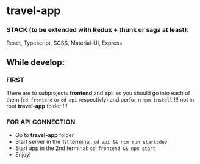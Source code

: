 # travel-app

### STACK (to be extended with Redux + thunk or saga at least): 
React, Typescript, SCSS, Material-UI, Express

## While develop:
### FIRST
There are to subprojects __frontend__  and __api__, so you should
go into each of them (```cd frontend``` or ```cd api``` respectivly) and perform ```npm install``` !!! not in root __travel-app__ folder !!!

### FOR API CONNECTION
* Go to __travel-app__ folder
* Start server in the 1st terminal: ```cd api && npm run start:dev```  
* Start app in the 2nd terminal: ```cd frontend && npm start```
* Enjoy!